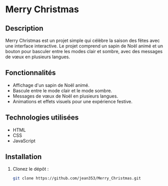 # Merry Christmas

## Description

Merry Christmas est un projet simple qui célèbre la saison des fêtes avec une interface interactive. Le projet comprend un sapin de Noël animé et un bouton pour basculer entre les modes clair et sombre, avec des messages de vœux en plusieurs langues.

## Fonctionnalités

- Affichage d'un sapin de Noël animé.
- Bascule entre le mode clair et le mode sombre.
- Messages de vœux de Noël en plusieurs langues.
- Animations et effets visuels pour une expérience festive.

## Technologies utilisées

- HTML
- CSS
- JavaScript

## Installation

1. Clonez le dépôt :

   ```bash
   git clone https://github.com/jean353/Merry_Christmas.git
